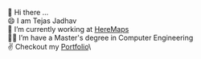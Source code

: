 👋 Hi there ...\
😄 I am Tejas Jadhav \
🔭 I’m currently working at [HereMaps](here.com)\
🧑‍🎓 I’m have a Master's degree in Computer Engineering\
✌️ Checkout my [Portfolio](https://teeejaey.github.io)\
